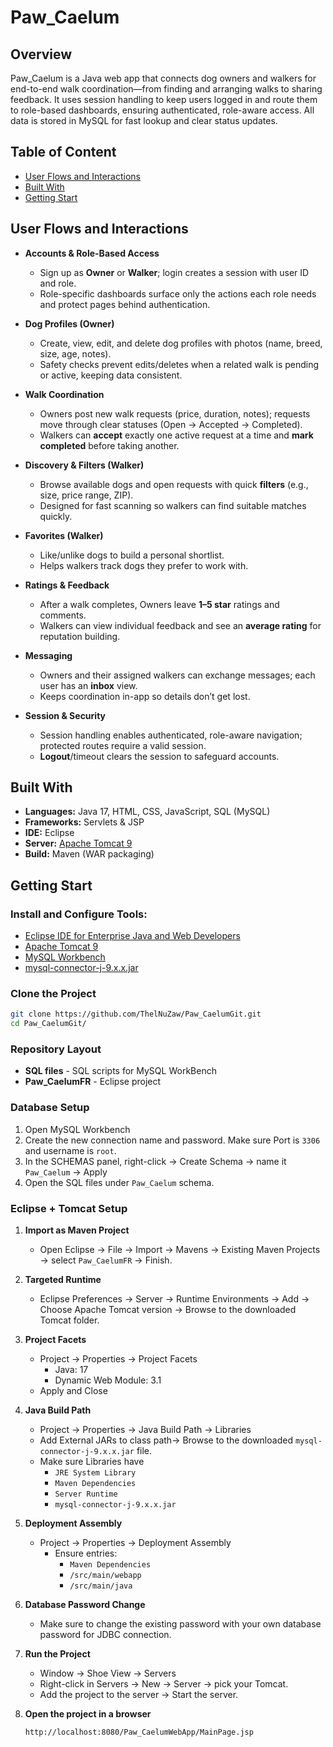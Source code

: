 # Paw_Caelum 

## Overview
Paw_Caelum is a Java web app that connects dog owners and walkers for end-to-end walk coordination—from finding and arranging walks to sharing feedback. It uses session handling to keep users logged in and route them to role-based dashboards, ensuring authenticated, role-aware access. All data is stored in MySQL for fast lookup and clear status updates.


## Table of Content
- [User Flows and Interactions](#user-flows-and-interactions)
- [Built With](#built-with)
- [Getting Start](#getting-start)

  
## User Flows and Interactions
- **Accounts & Role-Based Access**
  - Sign up as **Owner** or **Walker**; login creates a session with user ID and role.
  - Role-specific dashboards surface only the actions each role needs and protect pages behind authentication.

- **Dog Profiles (Owner)**
  - Create, view, edit, and delete dog profiles with photos (name, breed, size, age, notes).
  - Safety checks prevent edits/deletes when a related walk is pending or active, keeping data consistent.

- **Walk Coordination**
  - Owners post new walk requests (price, duration, notes); requests move through clear statuses (Open → Accepted → Completed).
  - Walkers can **accept** exactly one active request at a time and **mark completed** before taking another.

- **Discovery & Filters (Walker)**
  - Browse available dogs and open requests with quick **filters** (e.g., size, price range, ZIP).
  - Designed for fast scanning so walkers can find suitable matches quickly.

- **Favorites (Walker)**
  - Like/unlike dogs to build a personal shortlist.
  - Helps walkers track dogs they prefer to work with.

- **Ratings & Feedback**
  - After a walk completes, Owners leave **1–5 star** ratings and comments.
  - Walkers can view individual feedback and see an **average rating** for reputation building.

- **Messaging**
  - Owners and their assigned walkers can exchange messages; each user has an **inbox** view.
  - Keeps coordination in-app so details don’t get lost.

- **Session & Security**
  - Session handling enables authenticated, role-aware navigation; protected routes require a valid session.
  - **Logout**/timeout clears the session to safeguard accounts.
 
    
## Built With
- **Languages:** Java 17, HTML, CSS, JavaScript, SQL (MySQL)
- **Frameworks:** Servlets & JSP
- **IDE:** Eclipse
- **Server:** [Apache Tomcat 9](https://tomcat.apache.org/download-90.cgi)
- **Build:** Maven (WAR packaging)
  

## Getting Start
### Install and Configure Tools:
- [Eclipse IDE for Enterprise Java and Web Developers](https://www.eclipse.org/downloads/packages/release/2025-06/r/eclipse-ide-enterprise-java-and-web-developers)
- [Apache Tomcat 9](https://tomcat.apache.org/download-90.cgi)
- [MySQL Workbench](https://dev.mysql.com/downloads/workbench/)
- [mysql-connector-j-9.x.x.jar](https://dev.mysql.com/downloads/connector/j/)

### Clone the Project
```bash
git clone https://github.com/ThelNuZaw/Paw_CaelumGit.git
cd Paw_CaelumGit/
```

### Repository Layout
- **SQL files** - SQL scripts for MySQL WorkBench
- **Paw_CaelumFR** - Eclipse project

  
### Database Setup
1. Open MySQL Workbench
2. Create the new connection name and password. Make sure Port is `3306` and username is `root`.
3. In the SCHEMAS panel, right-click -> Create Schema -> name it `Paw_Caelum` -> Apply
4. Open the SQL files under `Paw_Caelum` schema.

### Eclipse + Tomcat Setup
1. **Import as Maven Project**
   - Open Eclipse -> File -> Import -> Mavens -> Existing Maven Projects -> select `Paw_CaelumFR` -> Finish.

2. **Targeted Runtime**
   - Eclipse Preferences -> Server -> Runtime Environments -> Add -> Choose Apache Tomcat version -> Browse to the downloaded Tomcat folder.

3. **Project Facets**
   - Project -> Properties -> Project Facets
     - Java: 17
     - Dynamic Web Module: 3.1
   - Apply and Close
     
4. **Java Build Path**
   - Project -> Properties -> Java Build Path -> Libraries
   - Add External JARs to class path-> Browse to the downloaded `mysql-connector-j-9.x.x.jar` file.
   - Make sure Libraries have 
     - `JRE System Library`
     - `Maven Dependencies`
     - `Server Runtime`
     - `mysql-connector-j-9.x.x.jar`
       
5. **Deployment Assembly**
   - Project -> Properties -> Deployment Assembly
     - Ensure entries:
       - `Maven Dependencies`
       -  `/src/main/webapp`
       -  `/src/main/java`
         
6. **Database Password Change**
   - Make sure to change the existing password with your own database password for JDBC connection.

7. **Run the Project**
   - Window -> Shoe View -> Servers
   - Right-click in Servers -> New -> Server -> pick your Tomcat.
   - Add the project to the server -> Start the server.
     
8. **Open the project in a browser**
   ```bash
   http://localhost:8080/Paw_CaelumWebApp/MainPage.jsp 
   ```

